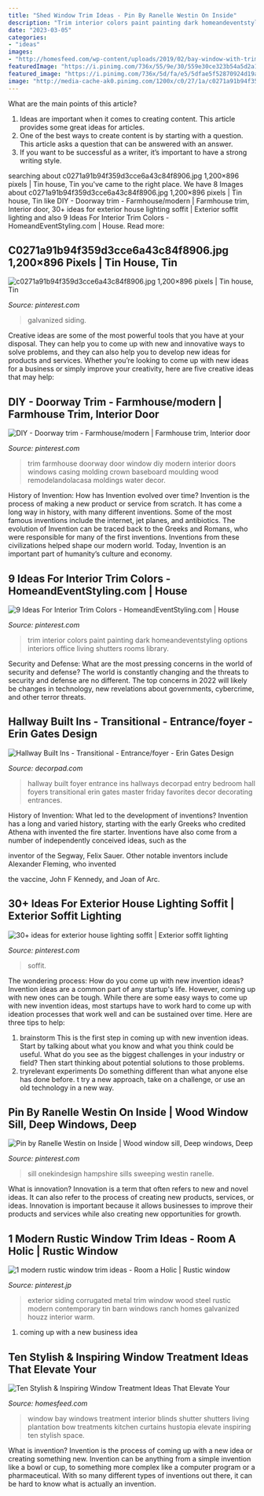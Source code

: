 ```yaml
---
title: "Shed Window Trim Ideas - Pin By Ranelle Westin On Inside"
description: "Trim interior colors paint painting dark homeandeventstyling options interiors office living shutters rooms library"
date: "2023-03-05"
categories:
- "ideas"
images:
- "http://homesfeed.com/wp-content/uploads/2019/02/bay-window-with-trim-shutter-in-white-white-sofa-slipcovers-x-base-coffee-table-in-white-wood-plank-floors.jpg"
featuredImage: "https://i.pinimg.com/736x/55/9e/30/559e30ce323b54a5d2a1937dc280b8dc.jpg"
featured_image: "https://i.pinimg.com/736x/5d/fa/e5/5dfae5f52870924d19ae8f00a2248057--library-ideas-cozy-library.jpg"
image: "http://media-cache-ak0.pinimg.com/1200x/c0/27/1a/c0271a91b94f359d3cce6a43c84f8906.jpg"
---
```



What are the main points of this article?
1. Ideas are important when it comes to creating content. This article provides some great ideas for articles.
2. One of the best ways to create content is by starting with a question. This article asks a question that can be answered with an answer.
3. If you want to be successful as a writer, it’s important to have a strong writing style.

	

		
searching about c0271a91b94f359d3cce6a43c84f8906.jpg 1,200×896 pixels | Tin house, Tin you've came to the right place. We have 8 Images about c0271a91b94f359d3cce6a43c84f8906.jpg 1,200×896 pixels | Tin house, Tin like DIY - Doorway trim - Farmhouse/modern | Farmhouse trim, Interior door, 30+ ideas for exterior house lighting soffit | Exterior soffit lighting and also 9 Ideas For Interior Trim Colors - HomeandEventStyling.com | House. Read more:
		
    
## C0271a91b94f359d3cce6a43c84f8906.jpg 1,200×896 Pixels | Tin House, Tin

<img loading=lazy src="http://media-cache-ak0.pinimg.com/1200x/c0/27/1a/c0271a91b94f359d3cce6a43c84f8906.jpg" onerror="this.onerror=null;this.src='https://tse2.mm.bing.net/th?id=OIP.QfexvWWkN-TIVFGw2WRKugHaFh&amp;pid=15.1';" alt="c0271a91b94f359d3cce6a43c84f8906.jpg 1,200×896 pixels | Tin house, Tin">

_Source: pinterest.com_

>galvanized siding. 

	

Creative ideas are some of the most powerful tools that you have at your disposal. They can help you to come up with new and innovative ways to solve problems, and they can also help you to develop new ideas for products and services. Whether you’re looking to come up with new ideas for a business or simply improve your creativity, here are five creative ideas that may help: 

    
## DIY - Doorway Trim - Farmhouse/modern | Farmhouse Trim, Interior Door

<img loading=lazy src="https://i.pinimg.com/736x/aa/fd/31/aafd31eba4ab04d6d0c7804604a189ae.jpg" onerror="this.onerror=null;this.src='https://tse4.mm.bing.net/th?id=OIP.fHM_oRJPg_REifPWs1BlSQHaJ4&amp;pid=15.1';" alt="DIY - Doorway trim - Farmhouse/modern | Farmhouse trim, Interior door">

_Source: pinterest.com_

>trim farmhouse doorway door window diy modern interior doors windows casing molding crown baseboard moulding wood remodelandolacasa moldings water decor. 

	

History of Invention: How has Invention evolved over time?
Invention is the process of making a new product or service from scratch. It has come a long way in history, with many different inventions. Some of the most famous inventions include the internet, jet planes, and antibiotics. The evolution of Invention can be traced back to the Greeks and Romans, who were responsible for many of the first inventions. Inventions from these civilizations helped shape our modern world. Today, Invention is an important part of humanity’s culture and economy.

    
## 9 Ideas For Interior Trim Colors - HomeandEventStyling.com | House

<img loading=lazy src="https://i.pinimg.com/736x/5d/fa/e5/5dfae5f52870924d19ae8f00a2248057--library-ideas-cozy-library.jpg" onerror="this.onerror=null;this.src='https://tse3.mm.bing.net/th?id=OIP.EFDqtFL5I9xqGXFuvkcxqwAAAA&amp;pid=15.1';" alt="9 Ideas For Interior Trim Colors - HomeandEventStyling.com | House">

_Source: pinterest.com_

>trim interior colors paint painting dark homeandeventstyling options interiors office living shutters rooms library. 

	

Security and Defense: What are the most pressing concerns in the world of security and defense?
The world is constantly changing and the threats to security and defense are no different. The top concerns in 2022 will likely be changes in technology, new revelations about governments, cybercrime, and other terror threats.

    
## Hallway Built Ins - Transitional - Entrance/foyer - Erin Gates Design

<img loading=lazy src="http://cdn.decorpad.com/photos/2014/12/28/932ed16d5577.jpg" onerror="this.onerror=null;this.src='https://tse3.mm.bing.net/th?id=OIP.EWJwSH9p8gFGleKx9-Mo2wHaK3&amp;pid=15.1';" alt="Hallway Built Ins - Transitional - Entrance/foyer - Erin Gates Design">

_Source: decorpad.com_

>hallway built foyer entrance ins hallways decorpad entry bedroom hall foyers transitional erin gates master friday favorites decor decorating entrances. 

	

History of Invention: What led to the development of inventions?
Invention has a long and varied history, starting with the early Greeks who credited Athena with invented the
fire starter. Inventions have also come from a number of independently conceived ideas, such as the

inventor of the Segway, Felix Sauer. Other notable inventors include Alexander Fleming, who invented

the vaccine, John F Kennedy, and Joan of Arc.

    
## 30+ Ideas For Exterior House Lighting Soffit | Exterior Soffit Lighting

<img loading=lazy src="https://i.pinimg.com/736x/f9/df/e0/f9dfe06cf28ae1b0dcf099c5667ea263.jpg" onerror="this.onerror=null;this.src='https://tse1.mm.bing.net/th?id=OIP.HE3qJ3Plw-8sfhk2xQpjVwAAAA&amp;pid=15.1';" alt="30+ ideas for exterior house lighting soffit | Exterior soffit lighting">

_Source: pinterest.com_

>soffit. 

	

The wondering process: How do you come up with new invention ideas?
Invention ideas are a common part of any startup's life. However, coming up with new ones can be tough. While there are some easy ways to come up with new invention ideas, most startups have to work hard to come up with ideation processes that work well and can be sustained over time. Here are three tips to help:
1) brainstorm
This is the first step in coming up with new invention ideas. Start by talking about what you know and what you think could be useful. What do you see as the biggest challenges in your industry or field? Then start thinking about potential solutions to those problems.
2) tryrelevant experiments
Do something different than what anyone else has done before. t try a new approach, take on a challenge, or use an old technology in a new way.

    
## Pin By Ranelle Westin On Inside | Wood Window Sill, Deep Windows, Deep

<img loading=lazy src="https://i.pinimg.com/736x/55/9e/30/559e30ce323b54a5d2a1937dc280b8dc.jpg" onerror="this.onerror=null;this.src='https://tse1.mm.bing.net/th?id=OIP.EMTROu4wf5_fwFHKI8VeUwHaLG&amp;pid=15.1';" alt="Pin by Ranelle Westin on Inside | Wood window sill, Deep windows, Deep">

_Source: pinterest.com_

>sill onekindesign hampshire sills sweeping westin ranelle. 

	

What is innovation?
Innovation is a term that often refers to new and novel ideas. It can also refer to the process of creating new products, services, or ideas. Innovation is important because it allows businesses to improve their products and services while also creating new opportunities for growth.

    
## 1 Modern Rustic Window Trim Ideas - Room A Holic | Rustic Window

<img loading=lazy src="https://i.pinimg.com/736x/0b/1b/5c/0b1b5c14610b3e6b6984cc342a27530b.jpg" onerror="this.onerror=null;this.src='https://tse3.mm.bing.net/th?id=OIP.GhvGQsy7Wq0jESO5tp0txgHaLJ&amp;pid=15.1';" alt="1 modern rustic window trim ideas - Room a Holic | Rustic window">

_Source: pinterest.jp_

>exterior siding corrugated metal trim window wood steel rustic modern contemporary tin barn windows ranch homes galvanized houzz interior warm. 

	

1. coming up with a new business idea 

    
## Ten Stylish &amp; Inspiring Window Treatment Ideas That Elevate Your

<img loading=lazy src="http://homesfeed.com/wp-content/uploads/2019/02/bay-window-with-trim-shutter-in-white-white-sofa-slipcovers-x-base-coffee-table-in-white-wood-plank-floors.jpg" onerror="this.onerror=null;this.src='https://tse2.mm.bing.net/th?id=OIP.dtkwbXb9L7Ag9WrntYt55gHaLH&amp;pid=15.1';" alt="Ten Stylish &amp; Inspiring Window Treatment Ideas That Elevate Your">

_Source: homesfeed.com_

>window bay windows treatment interior blinds shutter shutters living plantation bow treatments kitchen curtains hustopia elevate inspiring ten stylish space. 

	

What is invention?
Invention is the process of coming up with a new idea or creating something new. Invention can be anything from a simple invention like a bowl or cup, to something more complex like a computer program or a pharmaceutical. With so many different types of inventions out there, it can be hard to know what is actually an invention.

